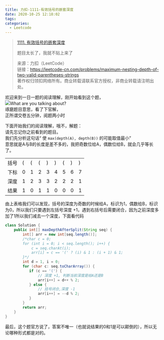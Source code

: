 ```yaml
---
title: 力扣-1111-有效括号的嵌套深度
date: 2020-10-25 12:18:02
tags:
categories:
  - Leetcode
---
```


> [1111\. 有效括号的嵌套深度](https://leetcode-cn.com/problems/maximum-nesting-depth-of-two-valid-parentheses-strings/)
> 
> 题目太长了，我就不贴上来了  
>   
> 来源：力扣（LeetCode）  
> 链接：https://leetcode-cn.com/problems/maximum-nesting-depth-of-two-valid-parentheses-strings  
> 著作权归领扣网络所有。商业转载请联系官方授权，非商业转载请注明出处。

  
欢迎来到一日一题的阅读理解，刚开始看到这个题，  
![](https://www.xiaosm.cn/wp-content/uploads/2020/04/930ee614e4398ef.jpg)What are you talking about?  
琢磨题目意思，看了下官解，  
正所谓交卷五分钟，阅题两小时  
  
下面开始我们的阅读理解，哦不，解题：  
请先忘记你之前看到的题目。  
我们先分析这句话“ 使 `max(depth(A), depth(B))` 的可能取值最小”  
意思就是A与B的长度是差不多的，我把奇数位给A，偶数位给B，就会几乎等长了。

|    | | | | | | | | |
|----|-|-|-|-|-|-|-|-|
|括号|(|(|(|)|)|(|)|)|
|下标|0|1|2|3|4|5|6|7|
|深度|1|2|3|3|2|2|2|1|
|结果|1|0|1|1|0|0|0|1|

由上表格我们可以发现，括号的深度为奇数的时候给A，标识为1，偶数给B，标识为0，所以我们只要遇到左括号深度 +1，遇到右括号后需要闭合，因为之前深度多加了1所以我们减去一个深度，下面看代码

``` java
class Solution {
    public int[] maxDepthAfterSplit(String seq) {
        int[] arr = new int[seq.length()];
        /*char c = 0;
        for (int i = 0; i < seq.length(); i++) {
            c = seq.charAt(i);
            arr[i] = c == '(' ? (i) & 1 : (i + 1) & 1;
        }*/
        int d = 1, i = 0;
        for (char c: seq.toCharArray()) {
           if (c == '(') {
               // 深度 +1, 判断当前深度是给A还是B
               arr[i++] = d++ % 2;
           } else {
               // 括号闭合,深度 -1
               arr[i++] = --d % 2;
           }
        }
        return arr;
    }
}
```

最后，这个题官方说了，答案不唯一（也就说结果的0和1是可以颠倒的），所以无论哪种形式都是对的。
